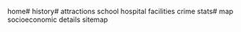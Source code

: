 home#
history#
attractions
 school
 hospital
 facilities
 crime stats#
map
socioeconomic details
sitemap
